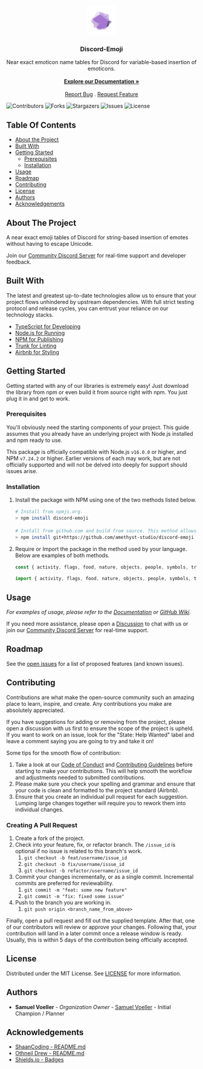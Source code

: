 <!-- trunk-ignore-all(markdownlint/MD013) -->
<!-- trunk-ignore-all(markdownlint/MD033) -->

<!-- trunk-ignore(markdownlint/MD041) -->
<br/>
<p align="center">
  <a href="https://github.com/amethyst-studio/discord-emoji">
    <img src="https://github.com/amethyst-studio/.github/blob/main/asset/icon_trans_512x512.png?raw=true" alt="Logo" width="80" height="80">
  </a>

  <h3 align="center">Discord-Emoji</h3>

  <p align="center">
    Near exact emoticon name tables for Discord for variable-based insertion of emoticons.
    <br/>
    <br/>
    <a href="https://github.com/amethyst-studio/discord-emoji/wiki"><strong>Explore our Documentation »</strong></a>
    <br/>
    <br/>
    <a href="https://github.com/amethyst-studio/discord-emoji/issues">Report Bug</a>
    .
    <a href="https://github.com/amethyst-studio/discord-emoji/issues">Request Feature</a>
  </p>
</p>

![Contributors](https://img.shields.io/github/contributors/amethyst-studio/discord-emoji?color=dark-green) ![Forks](https://img.shields.io/github/forks/amethyst-studio/discord-emoji?style=social) ![Stargazers](https://img.shields.io/github/stars/amethyst-studio/discord-emoji?style=social) ![Issues](https://img.shields.io/github/issues/amethyst-studio/discord-emoji) ![License](https://img.shields.io/github/license/amethyst-studio/discord-emoji)

<!-- trunk-ignore(markdownlint/MD002) -->
## Table Of Contents

* [About the Project](#about-the-project)
* [Built With](#built-with)
* [Getting Started](#getting-started)
  * [Prerequisites](#prerequisites)
  * [Installation](#installation)
* [Usage](#usage)
* [Roadmap](#roadmap)
* [Contributing](#contributing)
* [License](#license)
* [Authors](#authors)
* [Acknowledgements](#acknowledgements)

## About The Project

A near exact emoji tables of Discord for string-based insertion of emotes without having to escape Unicode.

Join our [Community Discord Server](https://invite-to.amethyst.live) for real-time support and developer feedback.

## Built With

The latest and greatest up-to-date technologies allow us to ensure that your project flows unhindered by upstream dependencies. With full strict testing protocol and release cycles, you can entrust your reliance on our technology stacks.

* [TypeScript for Developing](https://www.typescriptlang.org)
* [Node.js for Running](https://nodejs.org)
* [NPM for Publishing](https://npmjs.org)
* [Trunk for Linting](https://trunk.io)
* [Airbnb for Styling](https://github.com/iamturns/eslint-config-airbnb-typescript)

## Getting Started

Getting started with any of our libraries is extremely easy! Just download the library from npm or even build it from source right with npm. You just plug it in and get to work.

### Prerequisites

You'll obviously need the starting components of your project. This guide assumes that you already have an underlying project with Node.js installed and npm ready to use.

This package is officially compatible with Node.js `v16.0.0` or higher, and NPM `v7.24.2` or higher. Earlier versions of each may work, but are not officially supported and will not be delved into deeply for support should issues arise.

### Installation

1. Install the package with NPM using one of the two methods listed below.

    ```bash
    # Install from npmjs.org.
    > npm install discord-emoji

    # Install from github.com and build from source. This method allows you to target commits, which is recommended for production pinning.
    > npm install git+https://github.com/amethyst-studio/discord-emoji
    ```

2. Require or Import the package in the method used by your language. Below are examples of both methods.

    ```js
    const { activity, flags, food, nature, objects, people, symbols, travel } = require('discord-emoji');
    ```

    ```ts
    import { activity, flags, food, nature, objects, people, symbols, travel } from 'discord-emoji';
    ```

## Usage

_For examples of usage, please refer to the [Documentation](https://amethyst-studio.github.io/discord-emoji/index.html) or [GitHub Wiki](https://github.com/amethyst-studio/discord-emoji/wiki)_.

If you need more assistance, please open a [Discussion](https://github.com/amethyst-studio/discord-emoji/discussions) to chat with us or join our [Community Discord Server](https://invite-to.amethyst.live) for real-time support.

## Roadmap

See the [open issues](https://github.com/amethyst-studio/discord-emoji/issues) for a list of proposed features (and known issues).

## Contributing

Contributions are what make the open-source community such an amazing place to learn, inspire, and create. Any contributions you make are absolutely appreciated.

If you have suggestions for adding or removing from the project, please open a discussion with us first to ensure the scope of the project is upheld. If you want to work on an issue, look for the "State: Help Wanted" label and leave a comment saying you are going to try and take it on!

Some tips for the smooth flow of contribution:

1. Take a look at our [Code of Conduct](https://github.com/amethyst-studio/.github/blob/main/.github/CODE_OF_CONDUCT.md) and [Contributing Guidelines](https://github.com/amethyst-studio/github/blob/main/.github/CONTRIBUTING.md) before starting to make your contributions. This will help smooth the workflow and adjustments needed to submitted contributions.
2. Please make sure you check your spelling and grammar and ensure that your code is clean and formatted to the project standard (Airbnb).
3. Ensure that you create an individual pull request for each suggestion. Lumping large changes together will require you to rework them into individual changes.

### Creating A Pull Request

1. Create a fork of the project.
2. Check into your feature, fix, or refactor branch. The `/issue_id` is optional if no issue is related to this branch's work.
    1. `git checkout -b feat/username/issue_id`
    2. `git checkout -b fix/username/issue_id`
    3. `git checkout -b refactor/username/issue_id`
3. Commit your changes incrementally, or as a single commit. Incremental commits are preferred for reviewability.
    1. `git commit -m "feat: some new feature"`
    2. `git commit -m "fix: fixed some issue"`
4. Push to the branch you are working in.
    1. `git push origin <branch_name_from_above>`

Finally, open a pull request and fill out the supplied template. After that, one of our contributors will review or approve your changes. Following that, your contribution will land in a later commit once a release window is ready. Usually, this is within 5 days of the contribution being officially accepted.

## License

Distributed under the MIT License. See [LICENSE](https://github.com/amethyst-studio/discord-emoji/blob/main/LICENSE) for more information.

## Authors

<!-- trunk-ignore(markdownlint/MD049) -->
* **Samuel Voeller** - *Organization Owner* - [Samuel Voeller](https://github.com/xCykrix) - Initial Champion / Planner

## Acknowledgements

* [ShaanCoding - README.md](https://github.com/ShaanCoding/)
* [Othneil Drew - README.md](https://github.com/othneildrew/Best-README-Template)
* [Shields.io - Badges](https://shields.io/)
